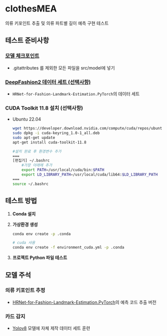 # clothesMEA

의류 키포인트 추출 및 의류 파트별 길이 예측 구현 테스트



## 테스트 준비사항

### [모델 체크포인트](https://huggingface.co/Seoksee/MY_MODEL_FILE/tree/main)

- .gitattributes 를 제외한 모든 파일을 src/model에 넣기


### [DeepFashion2 데이터 세트 (선택사항)](https://drive.google.com/drive/folders/125F48fsMBz2EF0Cpqk6aaHet5VH399Ok)

-  `HRNet-for-Fashion-Landmark-Estimation.PyTorch`의 데이터 세트

### CUDA Toolkit 11.8 설치 (선택사항)

- Ubuntu 22.04

    ```bash
    wget https://developer.download.nvidia.com/compute/cuda/repos/ubuntu2204/x86_64/cuda-keyring_1.0-1_all.deb
    sudo dpkg -i cuda-keyring_1.0-1_all.deb
    sudo apt-get update
    apt-get install cuda-toolkit-11.8

    #설치 완료 후 환경변수 추가
    ===
    [편집기] ~/.bashrc
        #가장 아래에 추가
        export PATH=/usr/local/cuda/bin:$PATH 
        export LD_LIBRARY_PATH=/usr/local/cuda/lib64:$LD_LIBRARY_PATH
    ===
    source ~/.bashrc
    ```

## 테스트 방법

1. **Conda 설치**

2. **가상환경 생성**

    ```bash
    conda env create -p .conda

    # cuda 사용
    conda env create -f environment_cuda.yml -p .conda
    ```

3. **프로젝트 Python 파일 테스트**

## 모델 주석

### 의류 키포인트 추정
-   [HRNet-for-Fashion-Landmark-Estimation.PyTorch](https://github.com/Lseoksee/HRNet-for-Fashion-Landmark-Estimation.PyTorch)의 예측 코드 추출 버전

### 카드 감지

- [Yolov8](https://docs.ultralytics.com/models/yolo11/) 모델에 자체 제작 데이터 세트 훈련